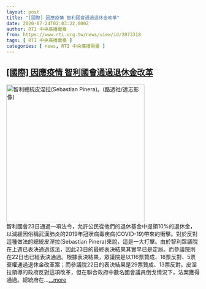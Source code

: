 ```yaml
---
layout: post
title: "[國際] 因應疫情 智利國會通過退休金改革"
date: 2020-07-24T02:03:22.000Z
author: RTI 中央廣播電臺
from: https://www.rti.org.tw/news/view/id/2073318
tags: [ RTI 中央廣播電臺 ]
categories: [ news, RTI 中央廣播電臺 ]
---
```

<!--1595556202000-->
[[國際] 因應疫情 智利國會通過退休金改革](https://www.rti.org.tw/news/view/id/2073318)
------

<div>
<img src="https://static.rti.org.tw/assets/thumbnails/2019/12/24/8ea1770ce9c8826c612f43dda77202e2.jpg" width="360" alt="智利總統皮涅拉(Sebastian Pinera)。(路透社/達志影像)" title="智利總統皮涅拉(Sebastian Pinera)。(路透社/達志影像)"><br>智利國會23日通過一項法令，允許公民從他們的退休基金中提領10%的退休金，以減緩因俗稱武漢肺炎的2019年冠狀病毒疾病(COVID-19)帶來的衝擊。對於反對這種做法的總統皮涅拉(Sebastian Pinera)來說，這是一大打擊。由於智利眾議院在上週已表決通過該法，因此23日的最終表決結果其實早已是定局。而參議院則在22日也已經表決通過。根據表決結果，眾議院是以116票贊成、18票反對、5票棄權通過退休金改革案；而參議院22日的表決結果是29票贊成、13票反對。皮涅拉領導的政府反對這項改革，但在聯合政府中數名國會議員倒戈情況下，法案獲得通過。總統府在...<a target="_blank" href="https://www.rti.org.tw/news/view/id/2073318">...more</a>
</div>
